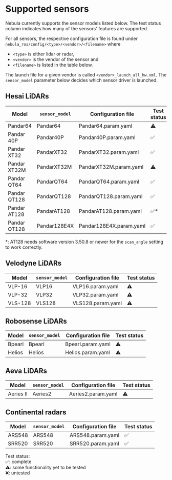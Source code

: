 # Supported sensors

Nebula currently supports the sensor models listed below. The test status column indicates how many of the sensors' features are supported.

For all sensors, the respective configuration file is found under `nebula_ros/config/<type>/<vendor>/<filename>` where

- `<type>` is either lidar or radar,
- `<vendor>` is the vendor of the sensor and
- `<filename>` is listed in the table below.

The launch file for a given vendor is called `<vendor>_launch_all_hw.xml`.
The `sensor_model` parameter below decides which sensor driver is launched.

## Hesai LiDARs

| Model        | `sensor_model` | Configuration file      | Test status |
| ------------ | -------------- | ----------------------- | ----------- |
| Pandar64     | Pandar64       | Pandar64.param.yaml     | ⚠️          |
| Pandar 40P   | Pandar40P      | Pandar40P.param.yaml    | ✅          |
| Pandar XT32  | PandarXT32     | PandarXT32.param.yaml   | ✅          |
| Pandar XT32M | PandarXT32M    | PandarXT32M.param.yaml  | ⚠️          |
| Pandar QT64  | PandarQT64     | PandarQT64.param.yaml   | ✅          |
| Pandar QT128 | PandarQT128    | PandarQT128.param.yaml  | ✅          |
| Pandar AT128 | PandarAT128    | PandarAT128.param.yaml  | ✅\*        |
| Pandar OT128 | Pandar128E4X   | Pandar128E4X.param.yaml | ✅          |

\*: AT128 needs software version 3.50.8 or newer for the `scan_angle` setting to work correctly.

## Velodyne LiDARs

| Model   | `sensor_model` | Configuration file | Test status |
| ------- | -------------- | ------------------ | ----------- |
| VLP-16  | VLP16          | VLP16.param.yaml   | ⚠️          |
| VLP-32  | VLP32          | VLP32.param.yaml   | ⚠️          |
| VLS-128 | VLS128         | VLS128.param.yaml  | ⚠️          |

## Robosense LiDARs

| Model  | `sensor_model` | Configuration file | Test status |
| ------ | -------------- | ------------------ | ----------- |
| Bpearl | Bpearl         | Bpearl.param.yaml  | ⚠️          |
| Helios | Helios         | Helios.param.yaml  | ⚠️          |

## Aeva LiDARs

| Model     | `sensor_model` | Configuration file | Test status |
| --------- | -------------- | ------------------ | ----------- |
| Aeries II | Aeries2        | Aeries2.param.yaml | ⚠️          |

## Continental radars

| Model  | `sensor_model` | Configuration file | Test status |
| ------ | -------------- | ------------------ | ----------- |
| ARS548 | ARS548         | ARS548.param.yaml  | ✅          |
| SRR520 | SRR520         | SRR520.param.yaml  | ✅          |

Test status:  
✅: complete  
⚠️: some functionality yet to be tested  
❌: untested
